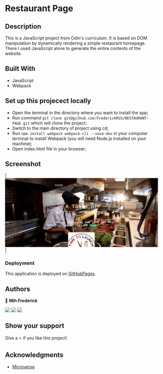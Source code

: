 # Restaurant Page

## Description

This is a JavaScript project from Odin's curriculum. It is based on DOM manipulation by dynamically rendering a simple restaurant homepage.
There I used JavaScript alone to generate the entire contents of the website.

## Built With

- JavaScript
- Webpack

## Set up this projecect locally

- Open the terminal in the directory where you want to install the app;
- Run command `git clone git@github.com:FrederickMih/RESTAURANT-PAGE.git` which will clone the project;
- Switch to the main directory of project using cd;
- Run `npm install webpack webpack-cli --save-dev` in your computer terminal to install Webpack (you will need Node.js installed on your machine);
- Open index.html file in your browser;


## Screenshot

| ![](assets/images/shot1.png) |
 

### Deployment

This application is deployed on [GitHubPages](https://frederickmih.github.io/RESTAURANT-PAGE/).

## Authors

👤 **Mih Frederick**

[![](https://img.shields.io/badge/GitHub-100000?style=for-the-badge&logo=github&logoColor=white)](https://github.com/FrederickMih) [![](https://img.shields.io/badge/LinkedIn-0077B5?style=for-the-badge&logo=linkedin&logoColor=white)](https://www.linkedin.com/in/frederick-mih/) [![](https://img.shields.io/badge/Twitter-1DA1F2?style=for-the-badge&logo=twitter&logoColor=white)](https://twitter.com/MihFrederick)


## Show your support

Give a ⭐️ if you like this project!

## Acknowledgments

- [Microverse](https://www.microverse.org/)